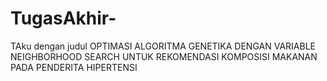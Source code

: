 # TugasAkhir-
TAku dengan judul OPTIMASI ALGORITMA GENETIKA DENGAN VARIABLE NEIGHBORHOOD SEARCH UNTUK REKOMENDASI KOMPOSISI MAKANAN PADA PENDERITA HIPERTENSI
